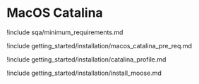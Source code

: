 # MacOS Catalina

!include sqa/minimum_requirements.md

!include getting_started/installation/macos_catalina_pre_req.md

!include getting_started/installation/catalina_profile.md

!include getting_started/installation/install_moose.md
